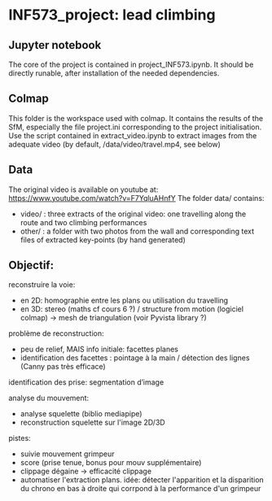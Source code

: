 # INF573_project: lead climbing

## Jupyter notebook
The core of the project is contained in project_INF573.ipynb. It should be directly runable, after installation of the needed dependencies.

## Colmap
This folder is the workspace used with colmap. It contains the results of the SfM, especially the file project.ini corresponding to the project initialisation. Use the script contained in extract_video.ipynb to extract images from the adequate video (by default, /data/video/travel.mp4, see below)

## Data
The original video is available on youtube at: https://www.youtube.com/watch?v=F7YqluAHnfY
The folder data/ contains:
* video/ : three extracts of the original video: one travelling along the route and two climbing performances
* other/ : a folder with two photos from the wall and corresponding text files of extracted key-points (by hand generated)

## Objectif:
reconstruire la voie:
* en 2D: homographie entre les plans ou utilisation du travelling
* en 3D: stereo (maths cf cours 6 ?) / structure from motion (logiciel colmap) -> mesh de triangulation (voir Pyvista library ?)

problème de reconstruction:
* peu de relief, MAIS info initiale: facettes planes
* identification des facettes : pointage à la main / détection des lignes (Canny pas très efficace)

identification des prise: segmentation d’image  

analyse du mouvement:
* analyse squelette (biblio mediapipe)
* reconstruction squelette sur l'image 2D/3D

pistes:
* suivie mouvement grimpeur
* score (prise tenue, bonus pour mouv supplémentaire)
* clippage dégaine -> efficacité clippage
* automatiser l'extraction plans. idée: détecter l'apparition et la disparition du chrono en bas à droite qui corrpond à la performance d'un grimpeur